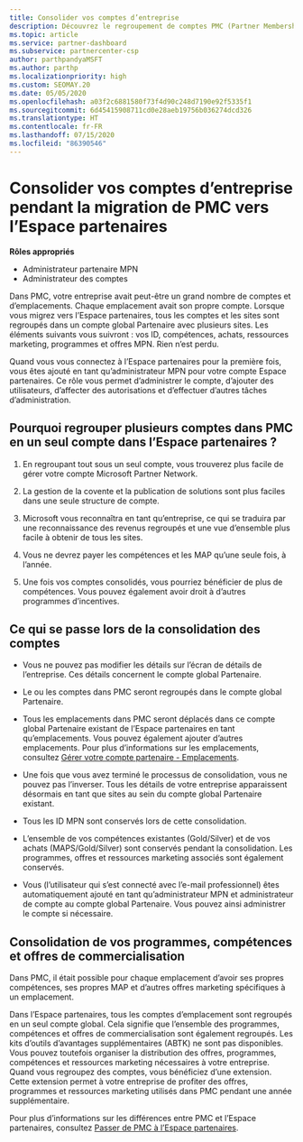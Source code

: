 ```yaml
---
title: Consolider vos comptes d’entreprise
description: Découvrez le regroupement de comptes PMC (Partner Membership Center) en un seul compte dans l’Espace partenaires. Concerne la migration de PMC vers l’Espace partenaires.
ms.topic: article
ms.service: partner-dashboard
ms.subservice: partnercenter-csp
author: parthpandyaMSFT
ms.author: parthp
ms.localizationpriority: high
ms.custom: SEOMAY.20
ms.date: 05/05/2020
ms.openlocfilehash: a03f2c6881580f73f4d90c248d7190e92f5335f1
ms.sourcegitcommit: 6d45415908711cd0e28aeb19756b036274dcd326
ms.translationtype: HT
ms.contentlocale: fr-FR
ms.lasthandoff: 07/15/2020
ms.locfileid: "86390546"
---
```

# <a name="consolidate-your-company-accounts-when-migrating-from-pmc-to-partner-center"></a>Consolider vos comptes d’entreprise pendant la migration de PMC vers l’Espace partenaires

**Rôles appropriés**

- Administrateur partenaire MPN
- Administrateur des comptes

Dans PMC, votre entreprise avait peut-être un grand nombre de comptes et d’emplacements. Chaque emplacement avait son propre compte. Lorsque vous migrez vers l’Espace partenaires, tous les comptes et les sites sont regroupés dans un compte global Partenaire avec plusieurs sites. Les éléments suivants vous suivront : vos ID, compétences, achats, ressources marketing, programmes et offres MPN. Rien n’est perdu.

Quand vous vous connectez à l’Espace partenaires pour la première fois, vous êtes ajouté en tant qu’administrateur MPN pour votre compte Espace partenaires. Ce rôle vous permet d’administrer le compte, d’ajouter des utilisateurs, d’affecter des autorisations et d’effectuer d’autres tâches d’administration.

## <a name="why-should-you-consolidate-your-multiple-accounts-in-pmc-into-one-account-in-partner-center"></a>Pourquoi regrouper plusieurs comptes dans PMC en un seul compte dans l’Espace partenaires ?

1. En regroupant tout sous un seul compte, vous trouverez plus facile de gérer votre compte Microsoft Partner Network.

2. La gestion de la covente et la publication de solutions sont plus faciles dans une seule structure de compte.

3. Microsoft vous reconnaîtra en tant qu’entreprise, ce qui se traduira par une reconnaissance des revenus regroupés et une vue d’ensemble plus facile à obtenir de tous les sites.  

4. Vous ne devrez payer les compétences et les MAP qu’une seule fois, à l’année.

5. Une fois vos comptes consolidés, vous pourriez bénéficier de plus de compétences. Vous pouvez également avoir droit à d’autres programmes d’incentives.

## <a name="what-happens-during-consolidation-of-accounts"></a>Ce qui se passe lors de la consolidation des comptes

- Vous ne pouvez pas modifier les détails sur l’écran de détails de l’entreprise. Ces détails concernent le compte global Partenaire.

- Le ou les comptes dans PMC seront regroupés dans le compte global Partenaire.

- Tous les emplacements dans PMC seront déplacés dans ce compte global Partenaire existant de l’Espace partenaires en tant qu’emplacements. Vous pouvez également ajouter d’autres emplacements. Pour plus d’informations sur les emplacements, consultez [Gérer votre compte partenaire - Emplacements](manage-locations.md).

- Une fois que vous avez terminé le processus de consolidation, vous ne pouvez pas l’inverser. Tous les détails de votre entreprise apparaissent désormais en tant que sites au sein du compte global Partenaire existant. 

- Tous les ID MPN sont conservés lors de cette consolidation.

- L’ensemble de vos compétences existantes (Gold/Silver) et de vos achats (MAPS/Gold/Silver) sont conservés pendant la consolidation. Les programmes, offres et ressources marketing associés sont également conservés.

- Vous (l’utilisateur qui s’est connecté avec l’e-mail professionnel) êtes automatiquement ajouté en tant qu’administrateur MPN et administrateur de compte au compte global Partenaire. Vous pouvez ainsi administrer le compte si nécessaire.

## <a name="consolidating-your-go-to-market-offers-programs-and-competencies"></a>Consolidation de vos programmes, compétences et offres de commercialisation

Dans PMC, il était possible pour chaque emplacement d’avoir ses propres compétences, ses propres MAP et d’autres offres marketing spécifiques à un emplacement.

Dans l’Espace partenaires, tous les comptes d’emplacement sont regroupés en un seul compte global. Cela signifie que l’ensemble des programmes, compétences et offres de commercialisation sont également regroupés. Les kits d’outils d’avantages supplémentaires (ABTK) ne sont pas disponibles. Vous pouvez toutefois organiser la distribution des offres, programmes, compétences et ressources marketing nécessaires à votre entreprise. Quand vous regroupez des comptes, vous bénéficiez d’une extension. Cette extension permet à votre entreprise de profiter des offres, programmes et ressources marketing utilisés dans PMC pendant une année supplémentaire.

Pour plus d’informations sur les différences entre PMC et l’Espace partenaires, consultez [Passer de PMC à l’Espace partenaires](guide-to-migration.md).
